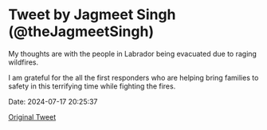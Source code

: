 # Tweet by Jagmeet Singh (@theJagmeetSingh)

My thoughts are with the people in Labrador being evacuated due to raging wildfires.

I am grateful for the all the first responders who are helping bring families to safety in this terrifying time while fighting the fires.

Date: 2024-07-17 20:25:37

[Original Tweet](https://x.com/theJagmeetSingh/status/1813671417810133185)
